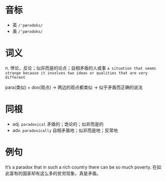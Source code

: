 # 音标

- 英 `/'pærədɒks/`
- 美 `/'pærədɑks/`

# 词义

n. 悖论，反论；似非而是的论点；自相矛盾的人或事
`a situation that seems strange because it involves two ideas or qualities that are very different`



para(类似) + dox(观点) → 两边的观点都类似 → 似乎矛盾而正确的说法

# 同根

- adj. `paradoxical` 矛盾的；诡论的；似非而是的
- adv. `paradoxically` 自相矛盾地；似非而是地；反常地

# 例句

It’s a paradox that in such a rich country there can be so much poverty.
在如此富有的国家却有这么多的贫穷现象，真是矛盾。


